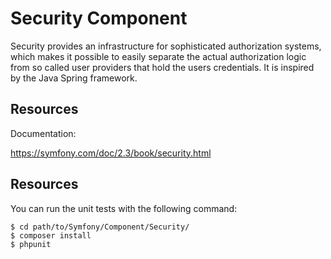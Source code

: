 Security Component
==================

Security provides an infrastructure for sophisticated authorization systems,
which makes it possible to easily separate the actual authorization logic from
so called user providers that hold the users credentials. It is inspired by
the Java Spring framework.

Resources
---------

Documentation:

https://symfony.com/doc/2.3/book/security.html

Resources
---------

You can run the unit tests with the following command:

    $ cd path/to/Symfony/Component/Security/
    $ composer install
    $ phpunit

